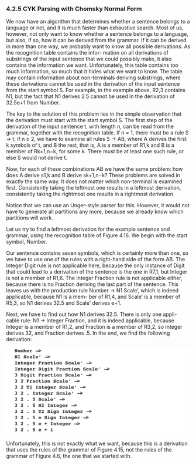 ### 4.2.5 CYK Parsing with Chomsky Normal Form

We now have an algorithm that determines whether a sentence belongs to a language or not, and it is much faster than exhaustive search. Most of us, however, not only want to know whether a sentence belongs to a language, but also, if so, how it can be derived from the grammar. If it can be derived in more than one way, we probably want to know all possible derivations. As the recognition table contains the infor- mation on all derivations of substrings of the input sentence that we could possibly make, it also contains the information we want. Unfortunately, this table contains too much information, so much that it hides what we want to know. The table may contain information about non-terminals deriving substrings, where these derivations cannot be used in the derivation of the input sentence from the start symbol S. For example, in the example above, R2,3 contains N1, but the fact that N1 derives 2.5 cannot be used in the derivation of 32.5e+1 from Number.

The key to the solution of this problem lies in the simple observation that the derivation must start with the start symbol S. The first step of the derivation of the input sentence t, with length n, can be read from the grammar, together with the recognition table. If n = 1, there must be a rule S → t; if n ≥ 2, we have to examine all rules S → AB, where A derives the first k symbols of t, and B the rest, that is, A is a member of R1,k and B is a member of Rk+1,n−k, for some k. There must be at least one such rule, or else S would not derive t.

Now, for each of these combinations AB we have the same problem: how does A derive s1,k and B derive sk+1,n−k? These problems are solved in exactly the same way. It does not matter which non-terminal is examined first. Consistently taking the leftmost one results in a leftmost derivation, consistently taking the rightmost one results in a rightmost derivation.

Notice that we can use an Unger-style parser for this. However, it would not have to generate all partitions any more, because we already know which partitions will work.

Let us try to find a leftmost derivation for the example sentence and grammar, using the recognition table of Figure 4.16. We begin with the start symbol, Number.

Our sentence contains seven symbols, which is certainly more than one, so we have to use one of the rules with a right-hand side of the form AB. The Integer Digit rule is not applicable here, because the only instance of Digit that could lead to a derivation of the sentence is the one in R7,1, but Integer is not a member of R1,6. The Integer Fraction rule is not applicable either, because there is no Fraction deriving the last part of the sentence. This leaves us with the production rule Number -> N1 Scale’, which is indeed applicable, because N1 is a mem- ber of R1,4, and Scale’ is a member of R5,3, so N1 derives 32.5 and Scale’ derives e+1.

Next, we have to find out how N1 derives 32.5. There is only one appli- cable rule: N1 -> Integer Fraction, and it is indeed applicable, because Integer is a member of R1,2, and Fraction is a member of R3,2, so Integer derives 32, and Fraction derives .5. In the end, we find the following derivation:

![图1](../../img/4.2.5_1.png)

Unfortunately, this is not exactly what we want, because this is a derivation that uses the rules of the grammar of Figure 4.15, not the rules of the grammar of Figure 4.6, the one that we started with.